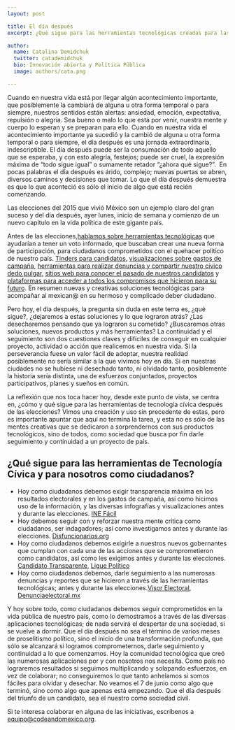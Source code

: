 ```yaml
---
layout: post

title: El día después
excerpt: ¿Qué sigue para las herramientas tecnológicas creadas para las elecciones?

author: 
  name: Catalina Demidchuk
  twitter: catademidchuk
  bio: Innovación abierta y Política Pública 
  image: authors/cata.png

---
```


Cuando en nuestra vida está por llegar algún acontecimiento importante, que posiblemente la cambiará de alguna u otra forma temporal o para siempre, nuestros sentidos están alertas: ansiedad, emoción, expectativa, repulsión o alegría. Sea bueno o malo lo que está por venir, nuestra mente y cuerpo lo esperan y se preparan para ello. Cuando en nuestra vida el acontecimiento importante ya sucedió y la cambió de alguna u otra forma temporal o para siempre, el día después es una jornada extraordinaria, indescriptible. El día después puede ser la consumación de todo aquello que se esperaba, y con esto alegría, festejos; puede ser cruel, la expresión máxima de “todo sigue igual” o sumamente retador “¿ahora qué sigue?”.  En pocas palabras el día después es árido, complejo; nuevas puertas se abren, diversos caminos y decisiones que tomar. Lo que el día después demuestra es que lo que aconteció es sólo el inicio de algo que está recién comenzando. 

Las elecciones del 2015 que vivió México son un ejemplo claro del gran suceso y del día después, ayer lunes, inicio de semana y comienzo de un nuevo capítulo en la vida política de este gigante país. 

Antes de las elecciones,[hablamos sobre herramientas tecnológicas](http://blog.codeandomexico.org/2015/06/05/eleccionesytec/) que ayudarían a tener un voto informado, que buscaban crear una nueva forma de participación, para ciudadanos comprometidos con el quehacer político de nuestro país. [Tinders para candidatos](http://visorelectoral.org/), [visualizaciones sobre gastos de campaña](http://inefacil.com/), [herramientas para realizar denuncias y compartir nuestro cívico dedo pulgar](http://visorelectoral.org/), [sitios web para conocer el pasado de nuestros candidatos](http://disfuncionarios.org/) y [plataformas para acceder a todos los compromisos que hicieron para su futuro](https://candidatotransparente.mx/#/). En resumen nuevas y creativas soluciones tecnológicas para acompañar al mexican@ en su hermoso y complicado deber ciudadano. 

Pero hoy, el día después, la pregunta sin duda en este tema es, ¿qué sigue?, ¿dejaremos a estas soluciones y lo que lograron atrás? ¿Las desecharemos pensando que ya lograron su cometido? ¿Buscaremos otras soluciones, nuevos productos y más herramientas? La continuidad y el seguimiento son dos cuestiones claves y difíciles de conseguir en cualquier proyecto, actividad o acción que realicemos en nuestra vida. Si la perseverancia fuese un valor fácil de adoptar, nuestra realidad posiblemente no sería similar a la que vivimos hoy en día. Si en nuestras ciudades no se hubiese ni desechado tanto, ni olvidado tanto, posiblemente la historia sería distinta, una de esfuerzos conjuntados, proyectos participativos, planes y sueños en común. 

La reflexión que nos toca hacer hoy,  desde este punto de vista, se centra en, ¿cómo y qué sigue para las herramientas de tecnología cívica después de las elecciones? Vimos una creación y uso sin precedente de estas, pero es importante apuntar que aquí no termina la tarea, y esta no es sólo de las mentes creativas que se dedicaron a sorprendernos con sus productos tecnológicos, sino de todos, como sociedad que busca por fin darle seguimiento y continuidad a un proyecto de país. 

## ¿Qué sigue para las herramientas de Tecnología Cívica y para nosotros como ciudadanos?

* Hoy como ciudadanos debemos exigir transparencia máxima en los resultados electorales y en los gastos de campaña, así como hicimos uso de la información, y las diversas infografías y visualizaciones antes y durante las elecciones. [INE Fácil](http://inefacil.com/)
* Hoy debemos seguir con y reforzar nuestra mente crítica como ciudadanos, ser indagadores; así como investigamos antes y durante las elecciones. [Disfuncionarios.org](http://disfuncionarios.org/) 
* Hoy como ciudadanos debemos exigirle a nuestros nuevos gobernantes que cumplan con cada una de las acciones que se comprometieron como candidatos, así como les exigimos antes y durante las elecciones. [Candidato Transparente](https://candidatotransparente.mx/#/), [Ligue Político](http://www.factico.com.mx/liguepolitico/)
* Hoy como ciudadanos debemos, darle seguimiento a las numerosas denuncias y reportes que se hicieron a través de las herramientas tecnológicas; antes y durante las elecciones.[Visor Electoral](http://visorelectoral.org/),  [Denunciaelectoral.mx](http://www.denunciaelectoral.mx/)

Y hoy sobre todo, como ciudadanos debemos seguir comprometidos en la vida pública de nuestro país, como lo demostramos a través de las diversas aplicaciones tecnológicas; de nada servirá el despertar de una sociedad, si se vuelve a dormir. Que el día después no sea el término de varios meses de proselitismo político, sino el inicio de una transformación profunda, que sólo se alcanzará si logramos comprometernos, darle seguimiento y continuidad a lo que comenzamos. Hoy la comunidad tecnológica que creó las numerosas aplicaciones por y con nosotros nos necesita. Como país no lograremos resultados si seguimos multiplicando y solapando esfuerzos, en vez de colaborar; no conseguiremos lo que tanto anhelamos si somos fáciles para olvidar y desechar. No veamos el 7 de junio como algo que terminó, sino como algo que apenas está empezando. Que el día después del triunfo de un candidato, sea el nuestro como sociedad civil. 

Si te interesa colaborar en alguna de las iniciativas, escríbenos a equipo@codeandomexico.org.
